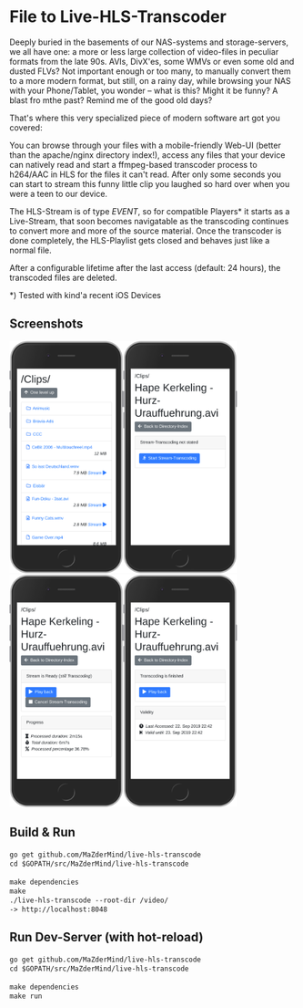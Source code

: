# File to Live-HLS-Transcoder
Deeply buried in the basements of our NAS-systems and storage-servers, we all have one: a more or less large collection of video-files in
peculiar formats from the late 90s. AVIs, DivX'es, some WMVs or even some old and dusted FLVs? Not important enough or too many, to
manually convert them to a more modern format, but still, on a rainy day, while browsing your NAS with your Phone/Tablet, you wonder
– what is this? Might it be funny? A blast fro mthe past? Remind me of the good old days?

That's where this very specialized piece of modern software art got you covered:

You can browse through your files with a mobile-friendly Web-UI (better than the apache/nginx directory index!), access any files that
your device can natively read and start a ffmpeg-based transcoder process to h264/AAC in HLS for the files it can't read. After only some
seconds you can start to stream this funny little clip you laughed so hard over when you were a teen to our device.

The HLS-Stream is of type *EVENT*, so for compatible Players* it starts as a Live-Stream, that soon becomes navigatable as the
transcoding continues to convert more and more of the source material. Once the transcoder is done completely, the HLS-Playlist gets
closed and behaves just like a normal file.

After a configurable lifetime after the last access (default: 24 hours), the transcoded files are deleted.

*) Tested with kind'a recent iOS Devices

## Screenshots
<img src="doc/1.png" width="200"><img src="doc/2.png" width="200"><img src="doc/3.png" width="200"><img src="doc/4.png" width="200">

## Build & Run
```
go get github.com/MaZderMind/live-hls-transcode
cd $GOPATH/src/MaZderMind/live-hls-transcode

make dependencies
make
./live-hls-transcode --root-dir /video/
-> http://localhost:8048
```

## Run Dev-Server (with hot-reload)
```
go get github.com/MaZderMind/live-hls-transcode
cd $GOPATH/src/MaZderMind/live-hls-transcode

make dependencies
make run
```
